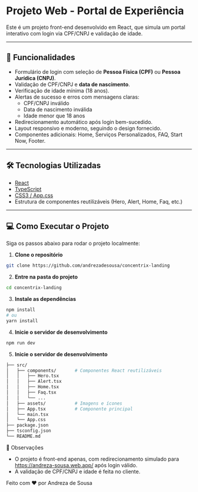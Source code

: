 # Projeto Web - Portal de Experiência

Este é um projeto front-end desenvolvido em React, que simula um portal interativo com login via CPF/CNPJ e validação de idade. 

---

## 🚀 Funcionalidades

- Formulário de login com seleção de **Pessoa Física (CPF)** ou **Pessoa Jurídica (CNPJ)**.  
- Validação de CPF/CNPJ e **data de nascimento**.  
- Verificação de idade mínima (18 anos).  
- Alertas de sucesso e erros com mensagens claras:  
  - CPF/CNPJ inválido  
  - Data de nascimento inválida  
  - Idade menor que 18 anos  
- Redirecionamento automático após login bem-sucedido.  
- Layout responsivo e moderno, seguindo o design fornecido.  
- Componentes adicionais: Home, Serviços Personalizados, FAQ, Start Now, Footer.  

---

## 🛠 Tecnologias Utilizadas

- [React](https://reactjs.org/)  
- [TypeScript](https://www.typescriptlang.org/)  
- [CSS3 / App.css](./src/globals.css)  
- Estrutura de componentes reutilizáveis (Hero, Alert, Home, Faq, etc.)

---

## 💻 Como Executar o Projeto

Siga os passos abaixo para rodar o projeto localmente:

1. **Clone o repositório**  
```bash
git clone https://github.com/andrezadesousa/concentrix-landing
```
2. **Entre na pasta do projeto**
```bash
cd concentrix-landing
```
3. **Instale as dependências**
```bash
npm install
# ou
yarn install
```
4. **Inicie o servidor de desenvolvimento**
```bash
npm run dev
```
5. **Inicie o servidor de desenvolvimento**
```bash
├── src/
│   ├── components/       # Componentes React reutilizáveis
│   │   ├── Hero.tsx
│   │   ├── Alert.tsx
│   │   ├── Home.tsx
│   │   ├── Faq.tsx
│   │   └── ...
│   ├── assets/           # Imagens e ícones
│   ├── App.tsx           # Componente principal
│   └── main.tsx       
│   └── App.css       
├── package.json
├── tsconfig.json
└── README.md
```
📌 Observações
- O projeto é front-end apenas, com redirecionamento simulado para https://andreza-sousa.web.app/ após login válido.
- A validação de CPF/CNPJ e idade é feita no cliente.

Feito com ❤️ por Andreza de Sousa
